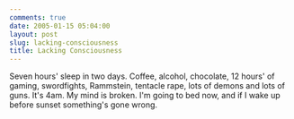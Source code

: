 ```yaml
---
comments: true
date: 2005-01-15 05:04:00
layout: post
slug: lacking-consciousness
title: Lacking Consciousness
---
```


Seven hours' sleep in two days.  Coffee, alcohol, chocolate, 12 hours' of gaming, swordfights, Rammstein, tentacle rape, lots of demons and lots of guns.  It's 4am.  My mind is broken.  I'm going to bed now, and if I wake up before sunset something's gone wrong.
